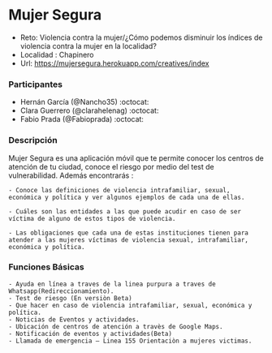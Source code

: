 # Mujer Segura

- Reto:  Violencia contra la mujer/¿Cómo podemos disminuir los índices de violencia contra la mujer en la localidad?
- Localidad :  Chapinero
- Url: https://mujersegura.herokuapp.com/creatives/index


### Participantes
- Hernán García (@Nancho35) :octocat:
- Clara Guerrero (@clarahelenag) :octocat:
- Fabio Prada (@Fabioprada) :octocat:


### Descripción

Mujer Segura es una aplicación móvil que te permite conocer los centros de atención de tu ciudad,
 conoce el riesgo por medio del test de vulnerabilidad. Además encontrarás :

	- Conoce las definiciones de violencia intrafamiliar, sexual, económica y política y ver algunos ejemplos de cada una de ellas.

	- Cuáles son las entidades a las que puede acudir en caso de ser víctima de alguno de estos tipos de violencia.

	- Las obligaciones que cada una de estas instituciones tienen para atender a las mujeres víctimas de violencia sexual, intrafamiliar,
	económica y política.


### Funciones Básicas

	- Ayuda en línea a traves de la linea purpura a traves de Whatsapp(Redireccionamiento).
	- Test de riesgo (En versiòn Beta)
	- Que hacer en caso de violencia intrafamiliar, sexual, económica y política.
	- Noticias de Eventos y actividades.
	- Ubicación de centros de atención a travès de Google Maps.
	- Notificación de eventos y actividades(Beta)
	- Llamada de emergencia – Linea 155 Orientaciòn a mujeres victimas.
